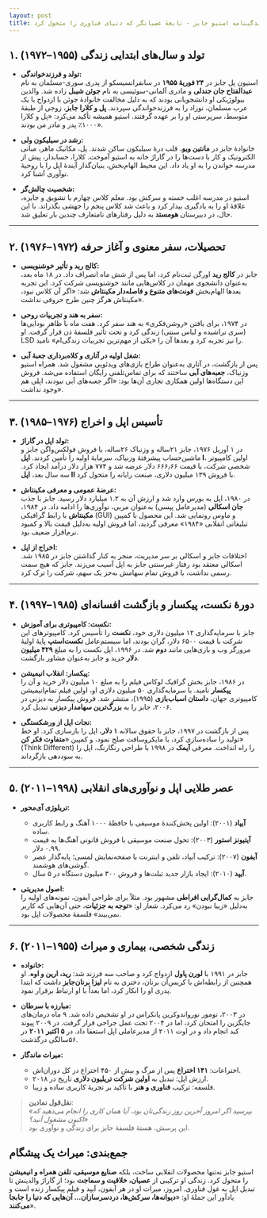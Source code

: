 ```yaml
---
layout: post
title: زندگینامه استیو جابز - نابغهٔ عصیانگر که دنیای فناوری را متحول کرد
---
```


## **۱. تولد و سال‌های ابتدایی زندگی (۱۹۵۵–۱۹۷۲)**  
- **تولد و فرزندخواندگی:**  
  استیون پل جابز در **۲۴ فوریهٔ ۱۹۵۵** در سانفرانسیسکو از پدری سوری-مسلمان به نام **عبدالفتاح جان جندلی** و مادری آلمانی-سوئیسی به نام **جوئن شیبل** زاده شد. والدین بیولوژیکی او دانشجویانی بودند که به دلیل مخالفت خانوادهٔ جوئن با ازدواج با یک عرب مسلمان، نوزاد را به فرزندخواندگی سپردند. **پل و کلارا جابز**، زوجی از طبقهٔ متوسط، سرپرستی او را بر عهده گرفتند. استیو همیشه تأکید می‌کرد: «پل و کلارا ۱۰۰۰٪ پدر و مادر من بودند».  
    
- **رشد در سیلیکون ولی:**  
  خانوادهٔ جابز در **مانتین ویو**، قلب درهٔ سیلیکون ساکن شدند. پل، مکانیک ماهر، مبانی الکترونیک و کار با دست‌ها را در گاراژ خانه به استیو آموخت. کلارا، حسابدار، پیش از مدرسه خواندن را به او یاد داد. این محیط الهام‌بخش، بنیان‌گذار آیندهٔ اپل را با روحیهٔ نوآوری آشنا کرد.  
    
- **شخصیت چالش‌گر:**  
  استیو در مدرسه اغلب خسته و سرکش بود. معلم کلاس چهارم با تشویق و جایزه، علاقهٔ او را به یادگیری بیدار کرد و باعث شد کلاس پنجم را جهشی بگذراند. با این حال، در دبیرستان **هومستد** به دلیل رفتارهای نامتعارف چندین بار تعلیق شد.  

---

## **۲. تحصیلات، سفر معنوی و آغاز حرفه (۱۹۷۲–۱۹۷۶)**  
- **کالج رید و تأثیر خوشنویسی:**  
  جابز در **کالج رید** اورگن ثبت‌نام کرد، اما پس از شش ماه انصراف داد. در ۱۸ ماه بعد، به‌عنوان دانشجوی مهمان در کلاس‌هایی مانند خوشنویسی شرکت کرد. این تجربه بعدها الهام‌بخش **فونت‌های متنوع و فاصله‌دار مکینتاش** شد: «اگر آن کلاس نبود، مکینتاش هرگز چنین طرح حروفی نداشت».  
    
- **سفر به هند و تجربیات روحی:**  
  در ۱۹۷۴، برای یافتن «روشن‌فکری» به هند سفر کرد. هفت ماه با ظاهر بودایی‌ها (سری تراشیده و لباس سنتی) زندگی کرد و تحت تأثیر فلسفهٔ ذن قرار گرفت. او LSD را نیز تجربه کرد و بعدها آن را «یکی از مهم‌ترین تجربیات زندگی‌ام» نامید.  
    
- **شغل اولیه در آتاری و کلاه‌برداری جعبهٔ آبی:**  
  پس از بازگشت، در آتاری به‌عنوان طراح بازی‌های ویدئویی مشغول شد. همراه استیو وزنیاک، **جعبه‌های آبی** ساختند که برای تماس‌تلفنی رایگان استفاده می‌شد. فروش این دستگاه‌ها اولین همکاری تجاری آن‌ها بود: «اگر جعبه‌های آبی نبودند، اپلی هم وجود نداشت».  

---

## **۳. تأسیس اپل و اخراج (۱۹۷۶–۱۹۸۵)**  
- **تولد اپل در گاراژ:**  
  در ۱ آوریل ۱۹۷۶، جابز ۲۱‌ساله و وزنیاک ۲۶‌ساله، با فروش فولکس‌واگن جابز و ماشین‌حساب پیشرفتهٔ وزنیاک، سرمایهٔ اولیه را تأمین کردند. **اپل I**، اولین کامپیوتر شخصی شرکت، با قیمت ۶۶۶٫۶۶ دلار عرضه شد و ۷۷۴ هزار دلار درآمد ایجاد کرد. سه سال بعد، **اپل II** با فروش ۱۳۹ میلیون دلاری، صنعت رایانه را متحول کرد.  
    
- **عرضهٔ عمومی و معرفی مکینتاش:**  
  در ۱۹۸۰، اپل به بورس وارد شد و ارزش آن به ۱.۲ میلیارد دلار رسید. جابز با جذب **جان اسکالی** (مدیرعامل پپسی) به‌عنوان مربی، نوآوری‌ها را ادامه داد. در ۱۹۸۴، **مکینتاش** با رابط گرافیکی (GUI) و ماوس رونمایی شد. این محصول با کمپین تبلیغاتی انقلابی «۱۹۸۴» معرفی گردید، اما فروش اولیه به‌دلیل قیمت بالا و کمبود نرم‌افزار ضعیف بود.  
    
- **اخراج از اپل:**  
  اختلافات جابز و اسکالی بر سر مدیریت، منجر به کنار گذاشتن جابز در ۱۹۸۵ شد. اسکالی معتقد بود رفتار غیرسنتی جابز به اپل آسیب می‌زند. جابز که هیچ سمت رسمی نداشت، با فروش تمام سهامش به‌جز یک سهم، شرکت را ترک کرد.  

---

## **۴. دورهٔ نکست، پیکسار و بازگشت افسانه‌ای (۱۹۸۵–۱۹۹۷)**  
- **نکست: کامپیوتری برای آموزش:**  
  جابز با سرمایه‌گذاری ۱۲ میلیون دلاری خود، **نکست** را تأسیس کرد. کامپیوترهای این شرکت با قیمت ۶۵۰۰ دلار، گران بودند، اما سیستم‌عامل **نکست‌استپ** پایهٔ اولیهٔ مرورگر وب و بازی‌هایی مانند **دوم** شد. در ۱۹۹۶، اپل نکست را به مبلغ **۴۲۹ میلیون دلار** خرید و جابز به‌عنوان مشاور بازگشت.  
    
- **پیکسار: انقلاب انیمیشن:**  
  در ۱۹۸۶، جابز بخش گرافیک لوکاس فیلم را به مبلغ ۱۰ میلیون دلار خرید و آن را **پیکسار** نامید. با سرمایه‌گذاری ۵۰ میلیون دلاری او، اولین فیلم تمام‌انیمیشن کامپیوتری جهان، **داستان اسباب‌بازی** (۱۹۹۵)، منتشر شد. فروش پیکسار به دیزنی در ۲۰۰۶، جابز را به **بزرگ‌ترین سهامدار دیزنی** تبدیل کرد.  
    
- **نجات اپل از ورشکستگی:**  
  پس از بازگشت در ۱۹۹۷، جابز با حقوق سالانه **۱ دلار**، اپل را بازسازی کرد. او خط تولید را ساده‌سازی کرد، با مایکروسافت صلح نمود، و کمپین «**متفاوت فکر کن**» (Think Different) را راه انداخت. معرفی **آیمک** در ۱۹۹۸ با طراحی رنگارنگ، اپل را به سوددهی بازگرداند.  

---

## **۵. عصر طلایی اپل و نوآوری‌های انقلابی (۱۹۹۸–۲۰۱۱)**  
- **تریلوژی آی‌محور:**  
  - **آیپاد** (۲۰۰۱): اولین پخش‌کنندهٔ موسیقی با حافظهٔ ۱۰۰۰ آهنگ‌ و رابط کاربری ساده.  
  - **آیتیونز استور** (۲۰۰۳): تحول صنعت موسیقی با فروش قانونی آهنگ‌ها به قیمت ۰.۹۹ دلار.  
  - **آیفون** (۲۰۰۷): ترکیب آیپاد، تلفن و اینترنت با صفحه‌نمایش لمسی؛ پایه‌گذار عصر گوشی‌های هوشمند.  
  - **آیپد** (۲۰۱۰): ایجاد بازار جدید تبلت‌ها و فروش ۳۰۰ میلیون دستگاه در ۵ سال.  
    
- **اصول مدیریتی:**  
  جابز به **کمال‌گرایی افراطی** مشهور بود. مثلاً برای طراحی آیفون، نمونه‌های اولیه را به‌دلیل «زیبا نبودن» رد می‌کرد. شعار او: «**توجه به جزئیات**، حتی آن‌هایی که کاربر نمی‌بیند» فلسفهٔ محصولات اپل بود.  

---

## **۶. زندگی شخصی، بیماری و میراث (۱۹۵۵–۲۰۱۱)**  
- **خانواده:**  
  جابز در ۱۹۹۱ با **لورن پاول** ازدواج کرد و صاحب سه فرزند شد: **رید، ارین و اوه**. او همچنین از رابطه‌اش با کریس‌آن برنان، دختری به نام **لیزا برنان‌جابز** داشت که ابتدا پدری او را انکار کرد، اما بعداً با او ارتباط برقرار نمود.  
    
- **مبارزه با سرطان:**  
  در ۲۰۰۳، تومور نورواندوکرین پانکراس در او تشخیص داده شد. ۹ ماه درمان‌های جایگزین را امتحان کرد، اما در ۲۰۰۴ تحت عمل جراحی قرار گرفت. در ۲۰۰۹ پیوند کبد انجام داد و در اوت ۲۰۱۱ از مدیرعاملی اپل استعفا داد. در **۵ اکتبر ۲۰۱۱** در ۵۶‌سالگی درگذشت.  
    
- **میراث ماندگار:**  
  - اختراعات: **۱۴۱ اختراع** پس از مرگ و بیش از ۴۵۰ اختراع در کل دوران‌اش.  
  - ارزش اپل: تبدیل به **اولین شرکت تریلیون دلاری** تاریخ در ۲۰۱۸.  
  - فلسفه: ترکیب **فناوری و هنر** با تأکید بر تجربهٔ کاربری ساده و زیبا.  

> **نقل‌قول نمادین**:  
> *«بپرسید اگر امروز آخرین روز زندگی‌تان بود، آیا همان کاری را انجام می‌دهید که اکنون مشغول آنید؟»*  
> این پرسش، هستهٔ فلسفهٔ جابز برای زندگی و نوآوری بود.

## **جمع‌بندی: میراث یک پیشگام**  
استیو جابز نه‌تنها محصولات انقلابی ساخت، بلکه **صنایع موسیقی، تلفن همراه و انیمیشن** را متحول کرد. زندگی او ترکیبی از **عصیان، خلاقیت و سماجت** بود؛ از گاراژ والدینش تا تبدیل اپل به غول فناوری. امروز، میراث او در هر آیفون، آیپد و فیلم پیکسار زنده است و یادآور این جملهٔ او: «**دیوانه‌ها، سرکش‌ها، دردسرسازان... آن‌هایی که دنیا را جابجا می‌کنند**».
